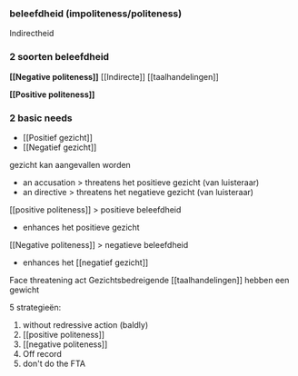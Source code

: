 ### beleefdheid (impoliteness/politeness)


Indirectheid

### 2 soorten beleefdheid
**[[Negative politeness]]**
[[Indirecte]] [[taalhandelingen]]

**[[Positive politeness]]**



### 2 basic needs
- [[Positief gezicht]]
- [[Negatief gezicht]]

gezicht kan aangevallen worden
- an accusation > threatens het positieve gezicht (van luisteraar)
- an directive > threatens het negatieve gezicht (van luisteraar)

[[positive politeness]] > positieve beleefdheid
- enhances het positieve gezicht

[[Negative politeness]] > negatieve beleefdheid
- enhances het [[negatief gezicht]]


Face threatening act
Gezichtsbedreigende [[taalhandelingen]] hebben een gewicht

5 strategieën:
1. without redressive action (baldly)
2. [[positive politeness]]
3. [[negative politeness]]
4. Off record
5. don't do the FTA






